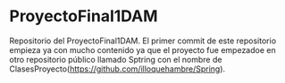 # ProyectoFinal1DAM
Repositorio del ProyectoFinal1DAM. El primer commit de este repositorio empieza ya con mucho contenido ya que el proyecto fue empezadoe en otro repositorio público llamado Sptring con el nombre de ClasesProyecto(https://github.com/illoquehambre/Spring).

